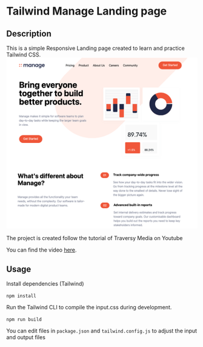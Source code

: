 # Tailwind Manage Landing page

## Description

This is a simple Responsive Landing page created to learn and practice Tailwind CSS.
![Manage Landing Page Images](./img/screen.png)

The project is created follow the tutorial of Traversy Media on Youtube

You can find the video [here](https://youtu.be/dFgzHOX84xQ).

## Usage

Install dependencies (Tailwind)

`npm install`

Run the Tailwind CLI to compile the input.css during development.

`npm run build`

You can edit files in `package.json` and `tailwind.config.js` to adjust the input and output files
